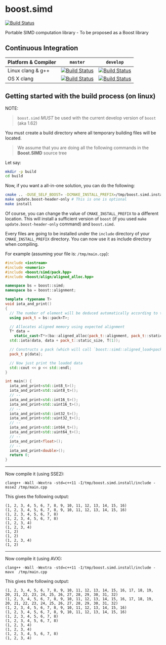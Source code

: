 # boost.simd

[![Build Status](https://travis-ci.org/NumScale/boost.simd.svg)](https://travis-ci.org/NumScale/boost.simd)

Portable SIMD computation library - To be proposed as a Boost library

## Continuous Integration

| Platform & Compiler | `master`| `develop`|
|---------------------|---------|----------|
| Linux clang & g++   | [![Build Status](https://travis-ci.org/NumScale/boost.simd.png?branch=master)](https://travis-ci.org/NumScale/boost.simd) | [![Build Status](https://travis-ci.org/NumScale/boost.simd.png?branch=develop)](https://travis-ci.org/NumScale/boost.simd) |
| OS X   clang    | [![Build Status](https://travis-ci.org/NumScale/boost.simd.png?branch=master)](https://travis-ci.org/NumScale/boost.simd) | [![Build Status](https://travis-ci.org/NumScale/boost.simd.png?branch=develop)](https://travis-ci.org/NumScale/boost.simd) |

## Getting started with the build process (on linux)

NOTE:
> `boost.simd` *MUST* be used with the current develop version of `boost` (aka 1.62)

You must create a build directory where all temporary building files will be located.

> We assume that you are doing all the following commands in the **Boost.SIMD** source tree

Let say:
```bash
mkdir -p build
cd build
```

Now, if you want a all-in-one solution, you can do the following:
```bash
cmake .. -DUSE_SELF_BOOST= -DCMAKE_INSTALL_PREFIX=/tmp/boost.simd.install
make update.boost-header-only # This is one is optional
make install
```

Of course, you can change the value of `CMAKE_INSTALL_PREFIX` to a different location.
This will install a sufficient version of `boost` (if you used `make update.boost-header-only`
command) and `boost.simd`.

Every files are going to be installed under the `include` directory of your `CMAKE_INSTALL_PREFIX`
directory. You can now use it as include directory when compiling.

For example (assuming your file is: `/tmp/main.cpp`):
```cpp
#include <iostream>
#include <numeric>
#include <boost/simd/pack.hpp>
#include <boost/align/aligned_alloc.hpp>

namespace bs = boost::simd;
namespace ba = boost::alignment;

template <typename T>
void iota_and_print()
{
  // The number of element will be deduced automatically according to the most recent SIMD extension
  using pack_t = bs::pack<T>;

  // Allocates aligned memory using expected alignment
  T* data =
    static_cast<T*>(ba::aligned_alloc(pack_t::alignment, pack_t::static_size * sizeof(T)));
  std::iota(data, data + pack_t::static_size, T(1));

  // Constructs a pack (which will call `boost::simd::aligned_load<pack_t>` to fill up its data)
  pack_t p{data};

  // Now just print the loaded data
  std::cout << p << std::endl;
}

int main() {
  iota_and_print<std::int8_t>();
  iota_and_print<std::uint8_t>();
  // --
  iota_and_print<std::int16_t>();
  iota_and_print<std::uint16_t>();
  // --
  iota_and_print<std::int32_t>();
  iota_and_print<std::uint32_t>();
  // --
  iota_and_print<std::int64_t>();
  iota_and_print<std::uint64_t>();
  // --
  iota_and_print<float>();
  // --
  iota_and_print<double>();
  return 0;
}
```

- - -

Now compile it (using SSE2):
```
clang++ -Wall -Wextra -std=c++11 -I/tmp/boost.simd.install/include -msse2 /tmp/main.cpp
```

This gives the following output:
```
(1, 2, 3, 4, 5, 6, 7, 8, 9, 10, 11, 12, 13, 14, 15, 16)
(1, 2, 3, 4, 5, 6, 7, 8, 9, 10, 11, 12, 13, 14, 15, 16)
(1, 2, 3, 4, 5, 6, 7, 8)
(1, 2, 3, 4, 5, 6, 7, 8)
(1, 2, 3, 4)
(1, 2, 3, 4)
(1, 2)
(1, 2)
(1, 2, 3, 4)
(1, 2)
```

- - -

Now compile it (using AVX):
```
clang++ -Wall -Wextra -std=c++11 -I/tmp/boost.simd.install/include -mavx  /tmp/main.cpp
```

This gives the following output:
```
(1, 2, 3, 4, 5, 6, 7, 8, 9, 10, 11, 12, 13, 14, 15, 16, 17, 18, 19, 20, 21, 22, 23, 24, 25, 26, 27, 28, 29, 30, 31, 32)
(1, 2, 3, 4, 5, 6, 7, 8, 9, 10, 11, 12, 13, 14, 15, 16, 17, 18, 19, 20, 21, 22, 23, 24, 25, 26, 27, 28, 29, 30, 31, 32)
(1, 2, 3, 4, 5, 6, 7, 8, 9, 10, 11, 12, 13, 14, 15, 16)
(1, 2, 3, 4, 5, 6, 7, 8, 9, 10, 11, 12, 13, 14, 15, 16)
(1, 2, 3, 4, 5, 6, 7, 8)
(1, 2, 3, 4, 5, 6, 7, 8)
(1, 2, 3, 4)
(1, 2, 3, 4)
(1, 2, 3, 4, 5, 6, 7, 8)
(1, 2, 3, 4)
```
